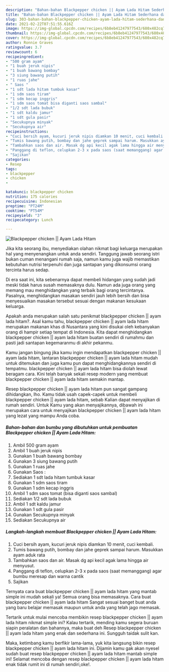 ```yaml
---
description: "Bahan-bahan Blackpepper chicken || Ayam Lada Hitam Sederhana dan Mudah Dibuat"
title: "Bahan-bahan Blackpepper chicken || Ayam Lada Hitam Sederhana dan Mudah Dibuat"
slug: 303-bahan-bahan-blackpepper-chicken-ayam-lada-hitam-sederhana-dan-mudah-dibuat
date: 2021-02-22T07:51:55.616Z
image: https://img-global.cpcdn.com/recipes/6b8eb41247977543/680x482cq70/blackpepper-chicken-ayam-lada-hitam-foto-resep-utama.jpg
thumbnail: https://img-global.cpcdn.com/recipes/6b8eb41247977543/680x482cq70/blackpepper-chicken-ayam-lada-hitam-foto-resep-utama.jpg
cover: https://img-global.cpcdn.com/recipes/6b8eb41247977543/680x482cq70/blackpepper-chicken-ayam-lada-hitam-foto-resep-utama.jpg
author: Ronnie Graves
ratingvalue: 3.7
reviewcount: 6
recipeingredient:
- "500 gram ayam"
- "1 buah jeruk nipis"
- "1 buah bawang bombay"
- "3 siung bawang putih"
- "1 ruas jahe"
- " Saos "
- "1 sdt lada hitam tumbuk kasar"
- "1 sdm saos tiram"
- "1 sdm kecap inggris"
- "1 sdm saos tomat bisa diganti saos sambal"
- "1/2 sdt lada bubuk"
- "1 sdt kaldu jamur"
- "1 sdt gula pasir"
- "Secukupnya minyak"
- "Secukupnya air"
recipeinstructions:
- "Cuci bersih ayam, kucuri jeruk nipis diamkan 10 menit, cuci kembali."
- "Tumis bawang putih, bombay dan jahe geprek sampai harum. Masukkan ayam aduk rata"
- "Tambahkan saos dan air. Masak dg api kecil agak lama hingga air menyusut."
- "Panggang di teflon, celupkan 2-3 x pada saos (saat memanggang) agar bumbu meresap dan warna cantik"
- "Sajikan"
categories:
- Resep
tags:
- blackpepper
- chicken
- 

katakunci: blackpepper chicken  
nutrition: 175 calories
recipecuisine: Indonesian
preptime: "PT24M"
cooktime: "PT54M"
recipeyield: "3"
recipecategory: Lunch

---
```



![Blackpepper chicken || Ayam Lada Hitam](https://img-global.cpcdn.com/recipes/6b8eb41247977543/680x482cq70/blackpepper-chicken-ayam-lada-hitam-foto-resep-utama.jpg)

Jika kita seorang ibu, menyediakan olahan nikmat bagi keluarga merupakan hal yang menyenangkan untuk anda sendiri. Tanggung jawab seorang istri bukan cuman menangani rumah saja, namun kamu juga wajib memastikan kebutuhan nutrisi terpenuhi dan juga santapan yang dikonsumsi orang tercinta harus sedap.

Di era  saat ini, kita sebenarnya dapat membeli hidangan yang sudah jadi meski tidak harus susah memasaknya dulu. Namun ada juga orang yang memang mau menghidangkan yang terbaik bagi orang tercintanya. Pasalnya, menghidangkan masakan sendiri jauh lebih bersih dan bisa menyesuaikan masakan tersebut sesuai dengan makanan kesukaan keluarga. 



Apakah anda merupakan salah satu penikmat blackpepper chicken || ayam lada hitam?. Asal kamu tahu, blackpepper chicken || ayam lada hitam merupakan makanan khas di Nusantara yang kini disukai oleh kebanyakan orang di hampir setiap tempat di Indonesia. Kita dapat menghidangkan blackpepper chicken || ayam lada hitam buatan sendiri di rumahmu dan pasti jadi santapan kegemaranmu di akhir pekanmu.

Kamu jangan bingung jika kamu ingin mendapatkan blackpepper chicken || ayam lada hitam, lantaran blackpepper chicken || ayam lada hitam mudah untuk ditemukan dan juga kamu pun dapat menghidangkannya sendiri di tempatmu. blackpepper chicken || ayam lada hitam bisa diolah lewat beragam cara. Kini telah banyak sekali resep modern yang membuat blackpepper chicken || ayam lada hitam semakin mantap.

Resep blackpepper chicken || ayam lada hitam pun sangat gampang dihidangkan, lho. Kamu tidak usah capek-capek untuk membeli blackpepper chicken || ayam lada hitam, sebab Kalian dapat menyajikan di rumah sendiri. Untuk Kamu yang akan menyajikannya, dibawah ini merupakan cara untuk menyajikan blackpepper chicken || ayam lada hitam yang lezat yang mampu Anda coba.

<!--inarticleads1-->

##### Bahan-bahan dan bumbu yang dibutuhkan untuk pembuatan Blackpepper chicken || Ayam Lada Hitam:

1. Ambil 500 gram ayam
1. Ambil 1 buah jeruk nipis
1. Gunakan 1 buah bawang bombay
1. Gunakan 3 siung bawang putih
1. Gunakan 1 ruas jahe
1. Gunakan  Saos :
1. Sediakan 1 sdt lada hitam tumbuk kasar
1. Gunakan 1 sdm saos tiram
1. Gunakan 1 sdm kecap inggris
1. Ambil 1 sdm saos tomat (bisa diganti saos sambal)
1. Sediakan 1/2 sdt lada bubuk
1. Ambil 1 sdt kaldu jamur
1. Gunakan 1 sdt gula pasir
1. Gunakan Secukupnya minyak
1. Sediakan Secukupnya air




<!--inarticleads2-->

##### Langkah-langkah membuat Blackpepper chicken || Ayam Lada Hitam:

1. Cuci bersih ayam, kucuri jeruk nipis diamkan 10 menit, cuci kembali.
1. Tumis bawang putih, bombay dan jahe geprek sampai harum. Masukkan ayam aduk rata
1. Tambahkan saos dan air. Masak dg api kecil agak lama hingga air menyusut.
1. Panggang di teflon, celupkan 2-3 x pada saos (saat memanggang) agar bumbu meresap dan warna cantik
1. Sajikan




Ternyata cara buat blackpepper chicken || ayam lada hitam yang mantab simple ini mudah sekali ya! Semua orang bisa memasaknya. Cara buat blackpepper chicken || ayam lada hitam Sangat sesuai banget buat anda yang baru belajar memasak maupun untuk anda yang telah jago memasak.

Tertarik untuk mulai mencoba membikin resep blackpepper chicken || ayam lada hitam nikmat simple ini? Kalau tertarik, mending kamu segera buruan siapin peralatan dan bahannya, maka buat deh Resep blackpepper chicken || ayam lada hitam yang enak dan sederhana ini. Sungguh taidak sulit kan. 

Maka, ketimbang kamu berfikir lama-lama, yuk kita langsung bikin resep blackpepper chicken || ayam lada hitam ini. Dijamin kamu gak akan nyesel sudah buat resep blackpepper chicken || ayam lada hitam mantab simple ini! Selamat mencoba dengan resep blackpepper chicken || ayam lada hitam enak tidak rumit ini di rumah sendiri,oke!.

